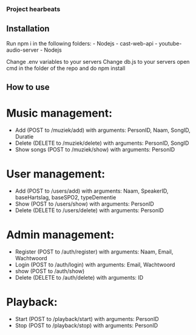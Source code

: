 ### Project hearbeats

## Installation

Run npm i in the following folders:
    - Nodejs
    - cast-web-api
    - youtube-audio-server
    - Nodejs


Change .env variables to your servers
Change db.js to your servers
open cmd in the folder of the repo and do npm install



## How to use

# Music management:

- Add (POST to /muziek/add) with arguments: PersonID, Naam, SongID, Duratie
- Delete (DELETE to /muziek/delete) with arguments: PersonID, SongID
- Show songs (POST to /muziek/show) with arguments: PersonID

# User management:

- Add (POST to /users/add) with arguments: Naam, SpeakerID, baseHartslag, baseSPO2, typeDementie
- Show (POST to /users/show) with arguments: PersonID
- Delete (DELETE to /users/delete) with arguments: PersonID

# Admin management:

- Register (POST to /auth/register) with arguments: Naam, Email, Wachtwoord
- Login (POST to /auth/login) with arguments: Email, Wachtwoord
- show (POST to /auth/show)
- Delete (DELETE to /auth/delete) with arguments: ID

# Playback:

- Start (POST to /playback/start) with arguments: PersonID
- Stop (POST to /playback/stop) with arguments: PersonID
